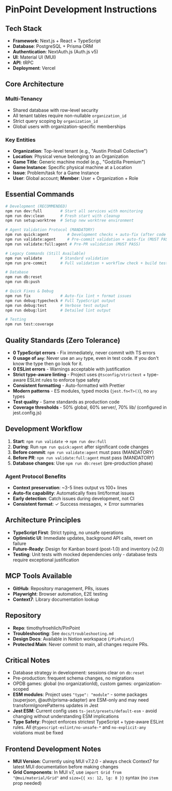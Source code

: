 # PinPoint Development Instructions

## Tech Stack

- **Framework**: Next.js + React + TypeScript
- **Database**: PostgreSQL + Prisma ORM
- **Authentication**: NextAuth.js (Auth.js v5)
- **UI**: Material UI (MUI)
- **API**: tRPC
- **Deployment**: Vercel

## Core Architecture

### Multi-Tenancy

- Shared database with row-level security
- All tenant tables require non-nullable `organization_id`
- Strict query scoping by `organization_id`
- Global users with organization-specific memberships

### Key Entities

- **Organization**: Top-level tenant (e.g., "Austin Pinball Collective")
- **Location**: Physical venue belonging to an Organization
- **Game Title**: Generic machine model (e.g., "Godzilla Premium")
- **Game Instance**: Specific physical machine at a Location
- **Issue**: Problem/task for a Game Instance
- **User**: Global account; **Member**: User + Organization + Role

## Essential Commands

```bash
# Development (RECOMMENDED)
npm run dev:full        # Start all services with monitoring
npm run dev:clean       # Fresh start with cleanup
npm run setup:worktree  # Setup new worktree environment

# Agent Validation Protocol (MANDATORY)
npm run quick:agent        # Development checks + auto-fix (after code changes)
npm run validate:agent     # Pre-commit validation + auto-fix (MUST PASS)
npm run validate:full:agent # Pre-PR validation (MUST PASS)

# Legacy Commands (Still Available)
npm run validate        # Standard validation
npm run pre-commit      # Full validation + workflow check + build test

# Database
npm run db:reset
npm run db:push

# Quick Fixes & Debug
npm run fix             # Auto-fix lint + format issues
npm run debug:typecheck # Full TypeScript output
npm run debug:test      # Verbose test output
npm run debug:lint      # Detailed lint output

# Testing
npm run test:coverage
```

## Quality Standards (Zero Tolerance)

- **0 TypeScript errors** - Fix immediately, never commit with TS errors
- **0 usage of `any`**: Never use an `any` type, even in test code. If you don't know the type then go look for it.
- **0 ESLint errors** - Warnings acceptable with justification
- **Strict type-aware linting** - Project uses `@tsconfig/strictest` + type-aware ESLint rules to enforce type safety
- **Consistent formatting** - Auto-formatted with Prettier
- **Modern patterns** - ES modules, typed mocks (`jest.fn<T>()`), no `any` types
- **Test quality** - Same standards as production code
- **Coverage thresholds** - 50% global, 60% server/, 70% lib/ (configured in jest.config.js)

## Development Workflow

1. **Start**: `npm run validate` → `npm run dev:full`
2. **During**: Run `npm run quick:agent` after significant code changes
3. **Before commit**: `npm run validate:agent` must pass (MANDATORY)
4. **Before PR**: `npm run validate:full:agent` must pass (MANDATORY)
5. **Database changes**: Use `npm run db:reset` (pre-production phase)

### Agent Protocol Benefits

- **Context preservation**: ~3-5 lines output vs 100+ lines
- **Auto-fix capability**: Automatically fixes lint/format issues
- **Early detection**: Catch issues during development, not CI
- **Consistent format**: ✓ Success messages, ✗ Error summaries

## Architecture Principles

- **TypeScript First**: Strict typing, no unsafe operations
- **Optimistic UI**: Immediate updates, background API calls, revert on failure
- **Future-Ready**: Design for Kanban board (post-1.0) and inventory (v2.0)
- **Testing**: Unit tests with mocked dependencies only - database tests require exceptional justification

## MCP Tools Available

- **GitHub**: Repository management, PRs, issues
- **Playwright**: Browser automation, E2E testing
- **Context7**: Library documentation lookup

## Repository

- **Repo**: timothyfroehlich/PinPoint
- **Troubleshooting**: See `docs/troubleshooting.md`
- **Design Docs**: Available in Notion workspace (`/PinPoint/`)
- **Protected Main**: Never commit to main, all changes require PRs.

## Critical Notes

- Database strategy in development: sessions clear on `db:reset`
- Pre-production: frequent schema changes, no migrations
- OPDB games: global (no organizationId), custom games: organization-scoped
- **ESM modules**: Project uses `"type": "module"` - some packages (superjson, @auth/prisma-adapter) are ESM-only and may need transformIgnorePatterns updates in Jest
- **Jest ESM**: Current config uses `ts-jest/presets/default-esm` - avoid changing without understanding ESM implications
- **Type Safety**: Project enforces strictest TypeScript + type-aware ESLint rules. All `@typescript-eslint/no-unsafe-*` and `no-explicit-any` violations must be fixed

## Frontend Development Notes

- **MUI Version**: Currently using MUI v7.2.0 - always check Context7 for latest MUI documentation before making changes
- **Grid Components**: In MUI v7, use `import Grid from "@mui/material/Grid"` and `size={{ xs: 12, lg: 8 }}` syntax (no `item` prop needed)
